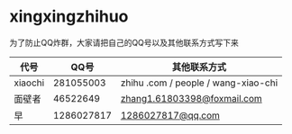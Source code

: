 # xingxingzhihuo
为了防止QQ炸群，大家请把自己的QQ号以及其他联系方式写下来

|  代号    | QQ号      |其他联系方式    |
|---------|-----------|---------------|
| xiaochi |281055003  |zhihu .com / people / wang-xiao-chi|
| 面壁者  |46522649   |zhang1.61803398@foxmail.com|
|  早     |1286027817  |1286027817@qq.com|
